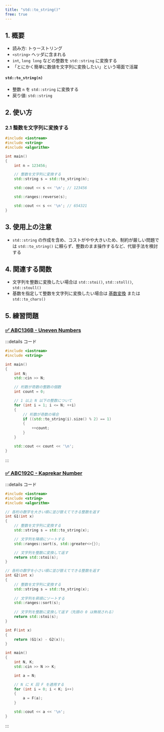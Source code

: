 ```yaml
---
title: "std::to_string()"
free: true
---
```


## 1. 概要
- 読み方: トゥーストリング
- `<string>` ヘッダに含まれる
- `int`, `long long` などの整数を `std::string` に変換する
- 「とにかく簡単に数値を文字列に変換したい」という場面で活躍

#### `std::to_string(n)`
- 整数 `n` を `std::string` に変換する
- 戻り値: `std::string`


## 2. 使い方

### 2.1 整数を文字列に変換する

```cpp
#include <iostream>
#include <string>
#include <algorithm>

int main()
{
	int n = 123456;

	// 整数を文字列に変換する
	std::string s = std::to_string(n);

	std::cout << s << '\n'; // 123456

	std::ranges::reverse(s);

	std::cout << s << '\n'; // 654321
}
```

## 3. 使用上の注意
- `std::string` の作成を含め、コストがやや大きいため、制約が厳しい問題では `std::to_string()` に頼らず、整数のまま操作するなど、代替手法を検討する


## 4. 関連する関数
- 文字列を整数に変換したい場合は `std::stoi()`, `std::stoll()`, `std::stoull()`
- 基数を指定して整数を文字列に変換したい場合は [基数変換](./base-conversions) または `std::to_chars()`


## 5. 練習問題

### [✅ ABC136B - Uneven Numbers](https://atcoder.jp/contests/abc136/tasks/abc136_b)

:::details コード
```cpp
#include <iostream>
#include <string>

int main()
{
	int N;
	std::cin >> N;

	// 桁数が奇数の整数の個数
	int count = 0;

	// 1 以上 N 以下の整数について
	for (int i = 1; i <= N; ++i)
	{
		// 桁数が奇数の場合
		if ((std::to_string(i).size() % 2) == 1)
		{
			++count;
		}
	}

	std::cout << count << '\n';
}
```
:::

### [✅ ABC192C - Kaprekar Number](https://atcoder.jp/contests/abc192/tasks/abc192_c)

:::details コード
```cpp
#include <iostream>
#include <string>
#include <algorithm>

// 各桁の数字を大きい順に並び替えてできる整数を返す
int G1(int x)
{
	// 整数を文字列に変換する
	std::string s = std::to_string(x);

	// 文字列を降順にソートする
	std::ranges::sort(s, std::greater<>{});

	// 文字列を整数に変換して返す
	return std::stoi(s);
}

// 各桁の数字を小さい順に並び替えてできる整数を返す
int G2(int x)
{
	// 整数を文字列に変換する
	std::string s = std::to_string(x);
	
	// 文字列を昇順にソートする
	std::ranges::sort(s);
	
	// 文字列を整数に変換して返す（先頭の 0 は無視される）
	return std::stoi(s);
}

int F(int x)
{
	return (G1(x) - G2(x));
}

int main()
{
	int N, K;
	std::cin >> N >> K;

	int a = N;

	// N に K 回 F を適用する
	for (int i = 0; i < K; i++)
	{
		a = F(a);
	}

	std::cout << a << '\n';
}
```
:::
